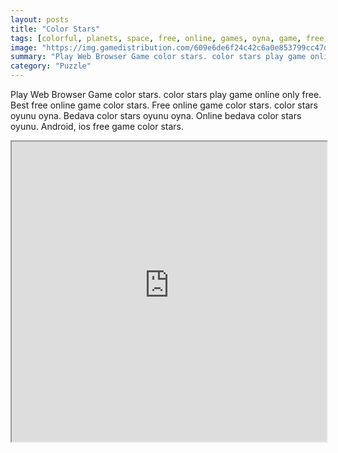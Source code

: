 ```yaml
---
layout: posts
title: "Color Stars"
tags: [colorful, planets, space, free, online, games, oyna, game, free, games, play, play, games]
image: "https://img.gamedistribution.com/609e6de6f24c42c6a0e853799cc47db0.jpg"
summary: "Play Web Browser Game color stars. color stars play game online only free. Best free online game color stars. Free online game color stars. color stars oyunu oyna. Bedava color stars oyunu oyna. Online bedava color stars oyunu. Android, ios free game color stars."
category: "Puzzle"
---
```


Play Web Browser Game color stars. color stars play game online only free. Best free online game color stars. Free online game color stars. color stars oyunu oyna. Bedava color stars oyunu oyna. Online bedava color stars oyunu. Android, ios free game color stars.

<iframe width="100%" height="480px;" src="https://html5.gamedistribution.com/609e6de6f24c42c6a0e853799cc47db0/"></iframe>